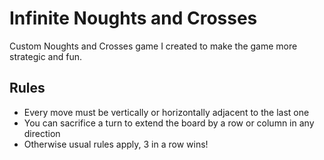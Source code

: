 # Infinite Noughts and Crosses

Custom Noughts and Crosses game I created to make the game more strategic and fun.

## Rules

- Every move must be vertically or horizontally adjacent to the last one
- You can sacrifice a turn to extend the board by a row or column in any direction
- Otherwise usual rules apply, 3 in a row wins!
